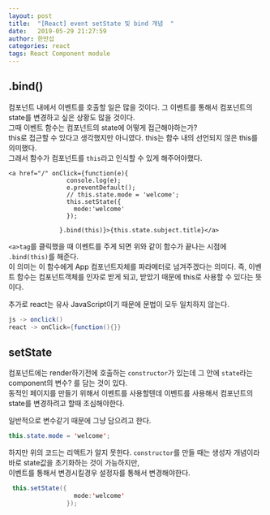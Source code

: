 ```yaml
---
layout: post
title:  "[React] event setState 및 bind 개념  "
date:   2019-05-29 21:27:59
author: 한만섭
categories: react
tags: React Component module
---
```



## .bind()

컴포넌트 내에서 이벤트를 호출할 일은 많을 것이다. 그 이벤트를 통해서 컴포넌트의 state를 변경하고 싶은 상황도 많을 것이다.  
그때 이벤트 함수는 컴포넌트의 state에 어떻게 접근해야하는가?  
this로 접근할 수 있다고 생각했지만 아니였다. this는 함수 내의 선언되지 않은 this를 의미했다.  
그래서 함수가 컴포넌트를 `this`라고 인식할 수 있게 해주어야했다. 
```
<a href="/" onClick={function(e){
                console.log(e);
                e.preventDefault();
                // this.state.mode = 'welcome';
                this.setState({
                  mode:'welcome'
                });
                
              }.bind(this)}>{this.state.subject.title}</a>
```
`<a>tag`를 클릭했을 때 이벤트를 주게 되면 위와 같이 함수가 끝나는 시점에 `.bind(this)`를 해준다.  
이 의미는 이 함수에게 App 컴포넌트자체를 파라메터로 넘겨주겠다는 의미다. 즉, 이벤트 함수는 컴포넌트객체를 인자로 받게 되고,
받았기 때문에 this로 사용할 수 있다는 뜻이다.   


추가로 react는 유사 JavaScript이기 때문에 문법이 모두 일치하지 않는다.  
```java
js -> onclick()
react -> onClick={function(){}}
```


## setState

컴포넌트에는 render하기전에 호출하는 `constructor`가 있는데 그 안에 `state`라는 component의 변수? 를 담는 것이 있다.  
동적인 페이지를 만들기 위해서 이벤트를 사용할텐데 이벤트를 사용해서 컴포넌트의 state를 변경하려고 할때 조심해야한다.  

일반적으로 변수같기 때문에 그냥 담으려고 한다.
```java
this.state.mode = 'welcome';
```
하지만 위의 코드는 리액트가 알지 못한다. `constructor`를 만들 때는 생성자 개념이라 바로 state값을 초기화하는 것이 가능하지만,  
이벤트를 통해서 변경시킬경우 설정자를 통해서 변경해야한다.  
```java
 this.setState({
                  mode:'welcome'
                });
```
